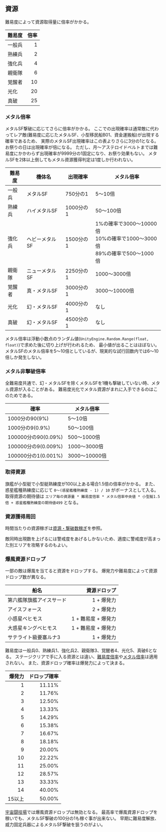 ## 資源

難易度によって資源取得量に倍率がかかる。

| 難易度 | 倍率 |
|--------|-----:|
| 一般兵 | 1    |
| 熟練兵 | 2    |
| 強化兵 | 4    |
| 親衛隊 | 6    |
| 覚醒者 | 10   |
| 光化   | 20   |
| 真破   | 25   |

### メタル倍率

メタルSF撃破に応じてさらに倍率がかかる。
ここでの出現確率は通常敵に代わってレア敵(難易度に応じたメタルSF、小型移民船B01、資金運搬船)が出現する確率であるため、
実際のメタルSF出現確率はこの表よりさらに3分の1となる。
お祭りの日は出現確率が倍になる。
ただし、月～アステロイドベルトまでは難易度にかかわらず出現確率が9999分の1固定になり、お祭り効果もない。
メタルSFを2体以上倒してもメタル資源獲得判定は1度しか行われない。

| 難易度 | 機体名         | 出現確率  | メタル倍率                                                                   |
|--------|----------------|-----------|------------------------------------------------------------------------------|
| 一般兵 | メタルSF       | 750分の1  | 5～10倍                                                                      |
| 熟練兵 | ハイメタルSF   | 1000分の1 | 50～100倍                                                                    |
| 強化兵 | ヘビーメタルSF | 1500分の1 | 1%の確率で3000～10000倍<br>10%の確率で1000～3000倍<br>89%の確率で500～1000倍 |
| 親衛隊 | ニューメタルSF | 2250分の1 | 1000～3000倍                                                                 |
| 覚醒者 | 真・メタルSF   | 3000分の1 | 3000～10000倍                                                                |
| 光化   | 幻・メタルSF   | 4000分の1 | なし                                                                         |
| 真破   | 幻・メタルSF   | 4500分の1 | なし                                                                         |

メタル倍率は浮動小数点のランダム値(`UnityEngine.Random.Range(float, float)`)で求めた後に切り上げが行われるため、
最小値が出ることはほぼない。
メタルSFのメタル倍率を5～10倍としているが、現実的な試行回数内では6～10倍しか発生しない。

### メタル非撃破倍率

全難易度共通で、幻・メタルSFを除くメタルSFを1機も撃破していない時、メタル資源が入ることがある。
難易度光化でメタル資源がまれに入手できるのはこのためである。

| 確率                | メタル倍率    |
|---------------------|---------------|
| 1000分の90(9%)      | 5～10倍       |
| 1000分の9(0.9%)     | 50～100倍     |
| 100000分の90(0.09%) | 500～1000倍   |
| 100000分の9(0.009%) | 1000～3000倍  |
| 100000分の1(0.001%) | 3000～10000倍 |

### 取得資源

旗艦が小型艇で小型艇熟練度が100以上ある場合1.5倍の倍率がかかる。
また、惑星艦種熟練度に応じて `0～(惑星艦種熟練度 - 1) / 10` がボーナスとして入る。
取得資源の期待値は `エリア毎の資源量 * 難易度倍率 * メタル倍率中央値 * 小型艇1.5倍 + 惑星艦種熟練度の期待値499` となる。

### 資源獲得周回

時間当たりの資源稼ぎは[資源・撃破数稼ぎ](資源・撃破数稼ぎ.md)を参照。

敵同時出現数を上げるには警戒度をあげるしかないため、適度に警戒度が高まった別エリアを攻略するのもよい。

### 爆風資源ドロップ

一部の敵は爆風を当てると資源をドロップする。
爆発力や難易度によって資源ドロップ数が異なる。

| 船名                     |        資源ドロップ |
|--------------------------|--------------------:|
| 第六艦隊旗艦アイスサード |          1 + 爆発力 |
| アイスフォース           |          2 + 爆発力 |
| 小惑星ベヒモス           | 1 + 難易度 + 爆発力 |
| 大惑星キングベヒモス     | 1 + 難易度 + 爆発力 |
| サテライト級要塞ルナ3    |          1 + 爆発力 |

難易度は一般兵0、熟練兵1、強化兵2、親衛隊3、覚醒者4、光化5、真破6となる。
ステージクリアで手に入る資源とは違い、[難易度倍率](#資源)や[メタル倍率](#メタル倍率)は適用されない。
また、資源ドロップ確率は爆発力によって決まる。

| 爆発力 | ドロップ確率 |
|-------:|-------------:|
|      1 |       11.11% |
|      2 |       11.76% |
|      3 |       12.50% |
|      4 |       13.33% |
|      5 |       14.29% |
|      6 |       15.38% |
|      7 |       16.67% |
|      8 |       18.18% |
|      9 |       20.00% |
|     10 |       22.22% |
|     11 |       25.00% |
|     12 |       28.57% |
|     13 |       33.33% |
|     14 |       40.00% |
| 15以上 |       50.00% |

[宇宙闘技場](12.宇宙闘技場.md)では爆風資源ドロップは無効となる。
最高率で爆風資源ドロップを稼いでも、メタルSF撃破の100分の1も稼ぐ事が出来ない。
早期に難易度解放、威力固定兵器によるメタルSF撃破を狙うのがよい。
